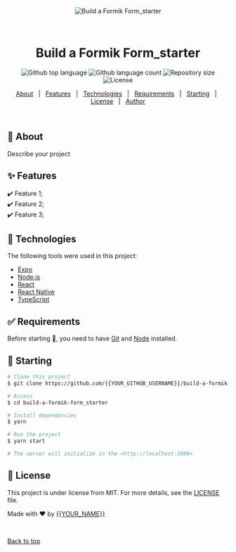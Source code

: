 <div align="center" id="top"> 
  <img src="./.github/app.gif" alt="Build a Formik Form_starter" />

  &#xa0;

  <!-- <a href="https://buildaformikform_starter.netlify.app">Demo</a> -->
</div>

<h1 align="center">Build a Formik Form_starter</h1>

<p align="center">
  <img alt="Github top language" src="https://img.shields.io/github/languages/top/{{YOUR_GITHUB_USERNAME}}/build-a-formik-form_starter?color=56BEB8">

  <img alt="Github language count" src="https://img.shields.io/github/languages/count/{{YOUR_GITHUB_USERNAME}}/build-a-formik-form_starter?color=56BEB8">

  <img alt="Repository size" src="https://img.shields.io/github/repo-size/{{YOUR_GITHUB_USERNAME}}/build-a-formik-form_starter?color=56BEB8">

  <img alt="License" src="https://img.shields.io/github/license/{{YOUR_GITHUB_USERNAME}}/build-a-formik-form_starter?color=56BEB8">

  <!-- <img alt="Github issues" src="https://img.shields.io/github/issues/{{YOUR_GITHUB_USERNAME}}/build-a-formik-form_starter?color=56BEB8" /> -->

  <!-- <img alt="Github forks" src="https://img.shields.io/github/forks/{{YOUR_GITHUB_USERNAME}}/build-a-formik-form_starter?color=56BEB8" /> -->

  <!-- <img alt="Github stars" src="https://img.shields.io/github/stars/{{YOUR_GITHUB_USERNAME}}/build-a-formik-form_starter?color=56BEB8" /> -->
</p>

<!-- Status -->

<!-- <h4 align="center"> 
	🚧  Build a Formik Form_starter 🚀 Under construction...  🚧
</h4> 

<hr> -->

<p align="center">
  <a href="#dart-about">About</a> &#xa0; | &#xa0; 
  <a href="#sparkles-features">Features</a> &#xa0; | &#xa0;
  <a href="#rocket-technologies">Technologies</a> &#xa0; | &#xa0;
  <a href="#white_check_mark-requirements">Requirements</a> &#xa0; | &#xa0;
  <a href="#checkered_flag-starting">Starting</a> &#xa0; | &#xa0;
  <a href="#memo-license">License</a> &#xa0; | &#xa0;
  <a href="https://github.com/{{YOUR_GITHUB_USERNAME}}" target="_blank">Author</a>
</p>

<br>

## :dart: About ##

Describe your project

## :sparkles: Features ##

:heavy_check_mark: Feature 1;\
:heavy_check_mark: Feature 2;\
:heavy_check_mark: Feature 3;

## :rocket: Technologies ##

The following tools were used in this project:

- [Expo](https://expo.io/)
- [Node.js](https://nodejs.org/en/)
- [React](https://pt-br.reactjs.org/)
- [React Native](https://reactnative.dev/)
- [TypeScript](https://www.typescriptlang.org/)

## :white_check_mark: Requirements ##

Before starting :checkered_flag:, you need to have [Git](https://git-scm.com) and [Node](https://nodejs.org/en/) installed.

## :checkered_flag: Starting ##

```bash
# Clone this project
$ git clone https://github.com/{{YOUR_GITHUB_USERNAME}}/build-a-formik-form_starter

# Access
$ cd build-a-formik-form_starter

# Install dependencies
$ yarn

# Run the project
$ yarn start

# The server will initialize in the <http://localhost:3000>
```

## :memo: License ##

This project is under license from MIT. For more details, see the [LICENSE](LICENSE.md) file.


Made with :heart: by <a href="https://github.com/{{YOUR_GITHUB_USERNAME}}" target="_blank">{{YOUR_NAME}}</a>

&#xa0;

<a href="#top">Back to top</a>
